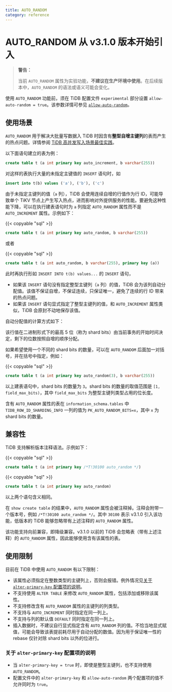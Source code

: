 ```yaml
---
title: AUTO_RANDOM
category: reference
---
```


# AUTO_RANDOM <span class="version-mark">从 v3.1.0 版本开始引入</span>

> **警告：**
>
> 当前 `AUTO_RANDOM` 属性为实验功能，**不建议在生产环境中使用**。在后续版本中，`AUTO_RANDOM` 的语法或语义可能会变化。

使用 `AUTO_RANDOM` 功能前，须在 TiDB 配置文件 `experimental` 部分设置 `allow-auto-random = true`。该参数详情可参见 [`allow-auto-random`](/v3.1/reference/configuration/tidb-server/configuration-file.md#allow-auto-random)。

## 使用场景

`AUTO_RANDOM` 用于解决大批量写数据入 TiDB 时因含有**整型自增主键列**的表而产生的热点问题。详情参阅 [TiDB 高并发写入场景最佳实践](/v3.1/reference/best-practices/high-concurrency.md)。

以下面语句建立的表为例：

```sql
create table t (a int primary key auto_increment, b varchar(255))
```

对这样的表执行大量的未指定主键值的 `INSERT` 语句时，如

```sql
insert into t(b) values ('a'), ('b'), ('c')
```

由于未指定主键列的值（`a` 列），TiDB 会使用连续自增的行值作为行 ID，可能导致单个 TiKV 节点上产生写入热点，进而影响对外提供服务的性能。要避免这种性能下降，可以在执行建表语句时为 `a` 列指定 `AUTO_RANDOM` 属性而不是 `AUTO_INCREMENT` 属性。示例如下：

{{< copyable "sql" >}}

```sql
create table t (a int primary key auto_random, b varchar(255))
```

或者

{{< copyable "sql" >}}

```sql
create table t (a int auto_random, b varchar(255), primary key (a))
```

此时再执行形如 `INSERT INTO t(b) values...` 的 `INSERT` 语句，

+ 如果该 `INSERT` 语句没有指定整型主键列（`a` 列）的值，TiDB 会为该列自动分配值。该值不保证自增，不保证连续，只保证唯一，避免了连续的行 ID 带来的热点问题。
+ 如果该 `INSERT` 语句显式指定了整型主键列的值，和 `AUTO_INCREMENT` 属性类似，TiDB 会原封不动地保存该值。

自动分配值的计算方式如下：

该行值在二进制形式下的最高 5 位（称为 shard bits）由当前事务的开始时间决定，剩下的位数按照自增的顺序分配。

如果希望使用一个不同的 shard bits 的数量，可以在 `AUTO_RANDOM` 后面加一对括号，并在括号中指定，例如：

{{< copyable "sql" >}}

```sql
create table t (a int primary key auto_random(3), b varchar(255))
```

以上建表语句中，shard bits 的数量为 `3`。shard bits 的数量的取值范围是 `[1, field_max_bits)`，其中 `field_max_bits` 为整型主键列类型占用的位长度。

含有 `AUTO_RANDOM` 属性的表在 `information_schema.tables` 中 `TIDB_ROW_ID_SHARDING_INFO` 一列的值为 `PK_AUTO_RANDOM_BITS=x`，其中 `x` 为 shard bits 的数量。

## 兼容性

TiDB 支持解析版本注释语法。示例如下：

{{< copyable "sql" >}}

```sql
create table t (a int primary key /*T!30100 auto_random */)
```

{{< copyable "sql" >}}

```sql
create table t (a int primary key auto_random)
```

以上两个语句含义相同。

在 `show create table` 的结果中，`AUTO_RANDOM` 属性会被注释掉。注释会附带一个版本号，例如 `/*T!30100 auto_random */`。其中 `30100` 表示 v3.1.0 引入该功能，低版本的 TiDB 能够忽略带有上述注释的 `AUTO_RANDOM` 属性。

该功能支持向前兼容，即降级兼容。v3.1.0 以前的 TiDB 会忽略表（带有上述注释）的 `AUTO_RANDOM` 属性，因此能够使用含有该属性的表。

## 使用限制

目前在 TiDB 中使用 `AUTO_RANDOM` 有以下限制：

- 该属性必须指定在整数类型的主键列上，否则会报错。例外情况见[关于 `alter-primary-key` 配置项的说明](#关于-alter-primary-key-配置项的说明)。
- 不支持使用 `ALTER TABLE` 来修改 `AUTO_RANDOM` 属性，包括添加或移除该属性。
- 不支持修改含有 `AUTO_RANDOM` 属性的主键列的列类型。
- 不支持与 `AUTO_INCREMENT` 同时指定在同一列上。
- 不支持与列的默认值 `DEFAULT` 同时指定在同一列上。
- 插入数据时，不建议自行显式指定含有 `AUTO_RANDOM` 列的值。不恰当地显式赋值，可能会导致该表提前耗尽用于自动分配的数值。因为用于保证唯一性的 rebase 仅针对除 shard bits 以外的位进行。

### 关于 `alter-primary-key` 配置项的说明

- 当 `alter-primary-key = true` 时，即使是整型主键列，也不支持使用 `AUTO_RANDOM`。
- 配置文件中的 `alter-primary-key` 和 `allow-auto-random` 两个配置项的值不允许同时为 `true`。
